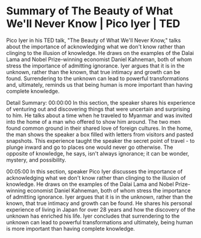 # Summary of The Beauty of What We'll Never Know | Pico Iyer | TED

Pico Iyer in his TED talk, "The Beauty of What We'll Never Know," talks about the importance of acknowledging what we don't know rather than clinging to the illusion of knowledge. He draws on the examples of the Dalai Lama and Nobel Prize-winning economist Daniel Kahneman, both of whom stress the importance of admitting ignorance. Iyer argues that it is in the unknown, rather than the known, that true intimacy and growth can be found. Surrendering to the unknown can lead to powerful transformations and, ultimately, reminds us that being human is more important than having complete knowledge.

Detail Summary: 
00:00:00
In this section, the speaker shares his experience of venturing out and discovering things that were uncertain and surprising to him. He talks about a time when he traveled to Myanmar and was invited into the home of a man who offered to show him around. The two men found common ground in their shared love of foreign cultures. In the home, the man shows the speaker a box filled with letters from visitors and pasted snapshots. This experience taught the speaker the secret point of travel - to plunge inward and go to places one would never go otherwise. The opposite of knowledge, he says, isn't always ignorance; it can be wonder, mystery, and possibility.

00:05:00
In this section, speaker Pico Iyer discusses the importance of acknowledging what we don't know rather than clinging to the illusion of knowledge. He draws on the examples of the Dalai Lama and Nobel Prize-winning economist Daniel Kahneman, both of whom stress the importance of admitting ignorance. Iyer argues that it is in the unknown, rather than the known, that true intimacy and growth can be found. He shares his personal experience of living in Japan for over 28 years and how the discovery of the unknown has enriched his life. Iyer concludes that surrendering to the unknown can lead to powerful transformations and ultimately, being human is more important than having complete knowledge.

